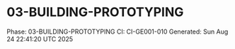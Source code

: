 # 03-BUILDING-PROTOTYPING
Phase: 03-BUILDING-PROTOTYPING
CI: CI-GE001-010
Generated: Sun Aug 24 22:41:20 UTC 2025
